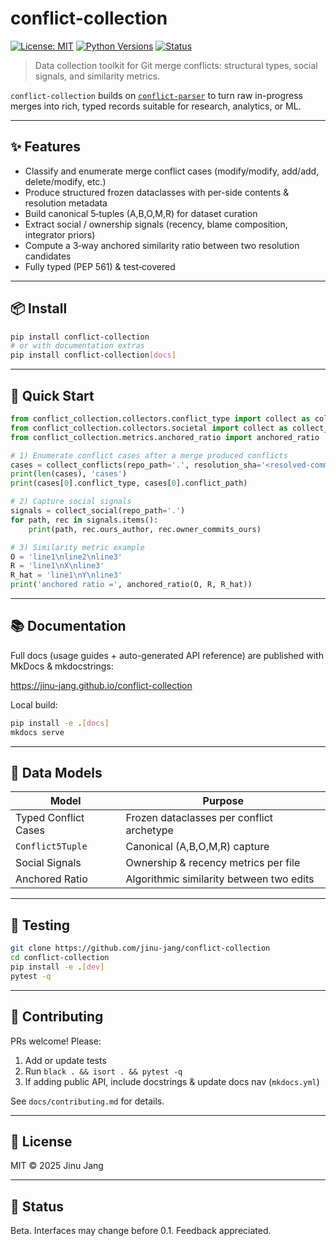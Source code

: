 # conflict-collection

[![License: MIT](https://img.shields.io/badge/License-MIT-yellow.svg)](LICENSE)
[![Python Versions](https://img.shields.io/pypi/pyversions/conflict-collection.svg)](https://pypi.org/project/conflict-collection/)
[![Status](https://img.shields.io/badge/status-beta-blue.svg)](#status)

> Data collection toolkit for Git merge conflicts: structural types, social signals, and similarity metrics.

`conflict-collection` builds on [`conflict-parser`](https://github.com/jinu-jang/conflict-parser) to turn raw in-progress merges into rich, typed records suitable for research, analytics, or ML.

---

## ✨ Features

- Classify and enumerate merge conflict cases (modify/modify, add/add, delete/modify, etc.)
- Produce structured frozen dataclasses with per-side contents & resolution metadata
- Build canonical 5‑tuples (A,B,O,M,R) for dataset curation
- Extract social / ownership signals (recency, blame composition, integrator priors)
- Compute a 3‑way anchored similarity ratio between two resolution candidates
- Fully typed (PEP 561) & test‑covered

---

## 📦 Install

```bash
pip install conflict-collection
# or with documentation extras
pip install conflict-collection[docs]
```

---

## 🚀 Quick Start

```python
from conflict_collection.collectors.conflict_type import collect as collect_conflicts
from conflict_collection.collectors.societal import collect as collect_social
from conflict_collection.metrics.anchored_ratio import anchored_ratio

# 1) Enumerate conflict cases after a merge produced conflicts
cases = collect_conflicts(repo_path='.', resolution_sha='<resolved-commit-sha>')
print(len(cases), 'cases')
print(cases[0].conflict_type, cases[0].conflict_path)

# 2) Capture social signals
signals = collect_social(repo_path='.')
for path, rec in signals.items():
	print(path, rec.ours_author, rec.owner_commits_ours)

# 3) Similarity metric example
O = 'line1\nline2\nline3'
R = 'line1\nX\nline3'
R_hat = 'line1\nY\nline3'
print('anchored ratio =', anchored_ratio(O, R, R_hat))
```

---

## 📚 Documentation

Full docs (usage guides + auto-generated API reference) are published with MkDocs & mkdocstrings:

https://jinu-jang.github.io/conflict-collection

Local build:

```bash
pip install -e .[docs]
mkdocs serve
```

---

## 🧩 Data Models

| Model | Purpose |
| ----- | ------- |
| Typed Conflict Cases | Frozen dataclasses per conflict archetype |
| `Conflict5Tuple` | Canonical (A,B,O,M,R) capture |
| Social Signals | Ownership & recency metrics per file |
| Anchored Ratio | Algorithmic similarity between two edits |

---

## 🔬 Testing

```bash
git clone https://github.com/jinu-jang/conflict-collection
cd conflict-collection
pip install -e .[dev]
pytest -q
```

---

## 🤝 Contributing

PRs welcome! Please:

1. Add or update tests
2. Run `black . && isort . && pytest -q`
3. If adding public API, include docstrings & update docs nav (`mkdocs.yml`)

See `docs/contributing.md` for details.

---

## 📄 License

MIT © 2025 Jinu Jang

---

## 🔖 Status

Beta. Interfaces may change before 0.1. Feedback appreciated.